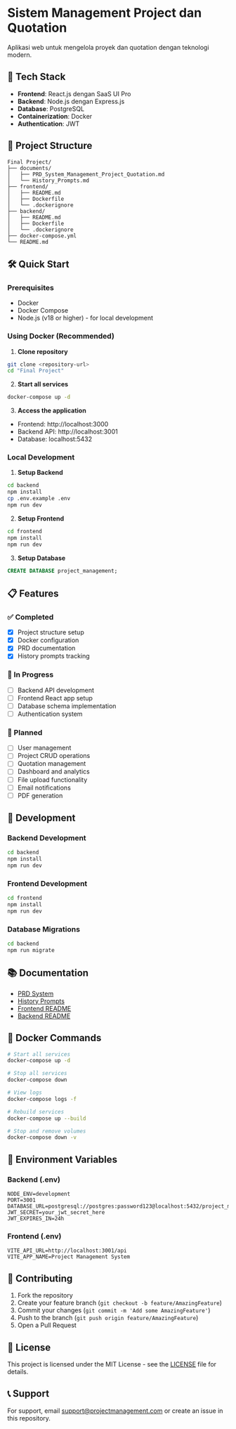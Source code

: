# Sistem Management Project dan Quotation

Aplikasi web untuk mengelola proyek dan quotation dengan teknologi modern.

## 🚀 Tech Stack

- **Frontend**: React.js dengan SaaS UI Pro
- **Backend**: Node.js dengan Express.js
- **Database**: PostgreSQL
- **Containerization**: Docker
- **Authentication**: JWT

## 📁 Project Structure

```
Final Project/
├── documents/
│   ├── PRD_System_Management_Project_Quotation.md
│   └── History_Prompts.md
├── frontend/
│   ├── README.md
│   ├── Dockerfile
│   └── .dockerignore
├── backend/
│   ├── README.md
│   ├── Dockerfile
│   └── .dockerignore
├── docker-compose.yml
└── README.md
```

## 🛠️ Quick Start

### Prerequisites
- Docker
- Docker Compose
- Node.js (v18 or higher) - for local development

### Using Docker (Recommended)

1. **Clone repository**
```bash
git clone <repository-url>
cd "Final Project"
```

2. **Start all services**
```bash
docker-compose up -d
```

3. **Access the application**
- Frontend: http://localhost:3000
- Backend API: http://localhost:3001
- Database: localhost:5432

### Local Development

1. **Setup Backend**
```bash
cd backend
npm install
cp .env.example .env
npm run dev
```

2. **Setup Frontend**
```bash
cd frontend
npm install
npm run dev
```

3. **Setup Database**
```sql
CREATE DATABASE project_management;
```

## 📋 Features

### ✅ Completed
- [x] Project structure setup
- [x] Docker configuration
- [x] PRD documentation
- [x] History prompts tracking

### 🚧 In Progress
- [ ] Backend API development
- [ ] Frontend React app setup
- [ ] Database schema implementation
- [ ] Authentication system

### 📝 Planned
- [ ] User management
- [ ] Project CRUD operations
- [ ] Quotation management
- [ ] Dashboard and analytics
- [ ] File upload functionality
- [ ] Email notifications
- [ ] PDF generation

## 🔧 Development

### Backend Development
```bash
cd backend
npm install
npm run dev
```

### Frontend Development
```bash
cd frontend
npm install
npm run dev
```

### Database Migrations
```bash
cd backend
npm run migrate
```

## 📚 Documentation

- [PRD System](documents/PRD_System_Management_Project_Quotation.md)
- [History Prompts](documents/History_Prompts.md)
- [Frontend README](frontend/README.md)
- [Backend README](backend/README.md)

## 🐳 Docker Commands

```bash
# Start all services
docker-compose up -d

# Stop all services
docker-compose down

# View logs
docker-compose logs -f

# Rebuild services
docker-compose up --build

# Stop and remove volumes
docker-compose down -v
```

## 🔐 Environment Variables

### Backend (.env)
```
NODE_ENV=development
PORT=3001
DATABASE_URL=postgresql://postgres:password123@localhost:5432/project_management
JWT_SECRET=your_jwt_secret_here
JWT_EXPIRES_IN=24h
```

### Frontend (.env)
```
VITE_API_URL=http://localhost:3001/api
VITE_APP_NAME=Project Management System
```

## 🤝 Contributing

1. Fork the repository
2. Create your feature branch (`git checkout -b feature/AmazingFeature`)
3. Commit your changes (`git commit -m 'Add some AmazingFeature'`)
4. Push to the branch (`git push origin feature/AmazingFeature`)
5. Open a Pull Request

## 📄 License

This project is licensed under the MIT License - see the [LICENSE](LICENSE) file for details.

## 📞 Support

For support, email support@projectmanagement.com or create an issue in this repository. 